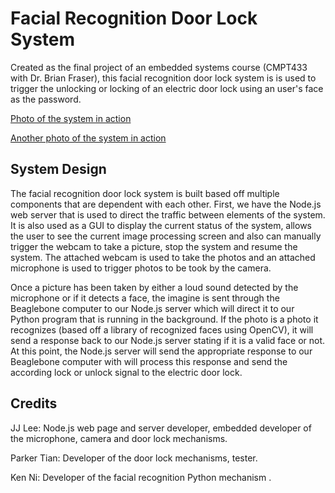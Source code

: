 # Facial Recognition Door Lock System

Created as the final project of an embedded systems course (CMPT433 with Dr. Brian Fraser), this facial recognition door lock system is is used to trigger the unlocking or locking of an electric door lock using an user's face as the password.


[Photo of the system in action](https://i.imgur.com/f8x9k4h.png)

[Another photo of the system in action](https://i.imgur.com/wzFxmR6.png)



## System Design

The facial recognition door lock system is built based off multiple components that are dependent with each other. First, we have the Node.js web server that is used to direct the traffic between elements of the system. It is also used as a GUI to display the current status of the system, allows the user to see the current image processing screen and also can manually trigger the webcam to take a picture, stop the system and resume the system. The attached webcam is used to take the photos and an attached microphone is used to trigger photos to be took by the camera. 

Once a picture has been taken by either a loud sound detected by the microphone or if it detects a face, the imagine is sent through the Beaglebone computer to our Node.js server which will direct it to our Python program that is running in the background. If the photo is a photo it recognizes (based off a library of recognized faces using OpenCV), it will send a response back to our Node.js server stating if it is a valid face or not. At this point, the Node.js server will send the appropriate response to our Beaglebone computer with will process this response and send the according lock or unlock signal to the electric door lock. 

## Credits

JJ Lee: Node.js web page and server developer, embedded developer of the microphone, camera and door lock mechanisms.

Parker Tian: Developer of the door lock mechanisms, tester.

Ken Ni: Developer of the facial recognition Python mechanism .
